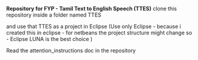**Repository for FYP - Tamil Text to English Speech (TTES)**
clone this repository inside a folder named TTES

and use that TTES as a project in Eclipse (Use only Eclipse - because i created this in eclipse - for netbeans the project structure might change so - Eclipse LUNA is the best choice )



Read the attention_instructions doc in the repository 